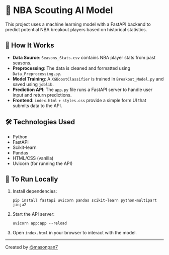 # 🏀 NBA Scouting AI Model

This project uses a machine learning model with a FastAPI backend to predict potential NBA breakout players based on historical statistics.

## 📌 How It Works

- **Data Source**: `Seasons_Stats.csv` contains NBA player stats from past seasons.
- **Preprocessing**: The data is cleaned and formatted using `Data_Preprocessing.py`.
- **Model Training**: A `XGBoostClassifier` is trained in `Breakout_Model.py` and saved using `joblib`.
- **Prediction API**: The `app.py` file runs a FastAPI server to handle user input and return predictions.
- **Frontend**: `index.html` + `styles.css` provide a simple form UI that submits data to the API.

## 🛠 Technologies Used

- Python
- FastAPI
- Scikit-learn
- Pandas
- HTML/CSS (vanilla)
- Uvicorn (for running the API)

## 🚀 To Run Locally

1. Install dependencies:
    ```
    pip install fastapi uvicorn pandas scikit-learn python-multipart jinja2
    ```

2. Start the API server:
    ```
    uvicorn app:app --reload
    ```

3. Open `index.html` in your browser to interact with the model.

---

Created by [@masonpan7](https://github.com/masonpan7)
